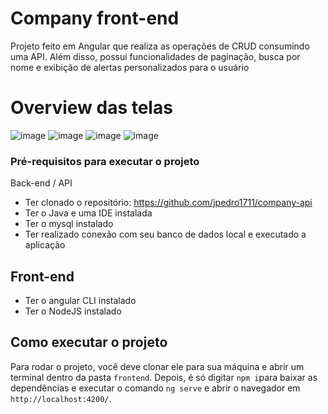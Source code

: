 # Company front-end
Projeto feito em Angular que realiza as operações de CRUD consumindo uma API. Além disso, possui funcionalidades de paginação, busca por nome e exibição de alertas personalizados para o usuário

# Overview das telas
![image](https://github.com/jpedro1711/frontend-company/assets/110845169/55afe805-7b62-4a8a-8efd-a7bc880f2f78)
![image](https://github.com/jpedro1711/frontend-company/assets/110845169/65a74fc7-661b-4344-a6ba-a1e53a70d5cb)
![image](https://github.com/jpedro1711/frontend-company/assets/110845169/7ad62fd6-0f91-4eb5-89ec-abfc5a1bda42)
![image](https://github.com/jpedro1711/frontend-company/assets/110845169/f1efd185-efa3-4059-864f-5007b58ec431)





### Pré-requisitos para executar o projeto
Back-end / API
* Ter clonado o repositório: https://github.com/jpedro1711/company-api
* Ter o Java e uma IDE instalada
* Ter o mysql instalado
* Ter realizado conexão com seu banco de dados local e executado a aplicação

## Front-end
* Ter o angular CLI instalado
* Ter o NodeJS instalado

## Como executar o projeto
Para rodar o projeto, você deve clonar ele para sua máquina e abrir um terminal dentro da pasta `frontend`. Depois, é só digitar `npm i`para baixar as dependências e executar o comando `ng serve` e abrir o navegador em `http://localhost:4200/`.


